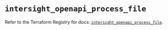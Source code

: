 # `intersight_openapi_process_file`

Refer to the Terraform Registry for docs: [`intersight_openapi_process_file`](https://registry.terraform.io/providers/ciscodevnet/intersight/1.0.71/docs/resources/openapi_process_file).
